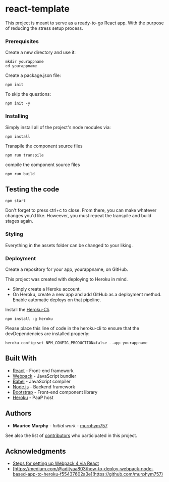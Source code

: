 # react-template

This project is meant to serve as a ready-to-go React app. With the purpose of reducing the stress setup process.


### Prerequisites

Create a new directory and use it:

```
mkdir yourappname
cd yourappname
```

Create a package.json file:

```
npm init
```

To skip the questions:

```
npm init -y
```

### Installing

Simply install all of the project's node modules via:

```
npm install
```

Transpile the component source files

```
npm run transpile
```

compile the component source files

```
npm run build
```

## Testing the code

```
npm start
```
Don't forget to press ctrl+c to close. From there, you can make whatever changes you'd like. Howeever, you must repeat the transpile and build stages again.


### Styling

Everything in the assets folder can be changed to your liking.

### Deployment

Create a repository for your app, yourappname, on GitHub. 

This project was created with deploying to Heroku in mind.

* Simply create a Heroku account.
* On Heroku, create a new app and add GitHub as a deployment method. Enable automatic deploys on that pipeline.

Install the [Heroku-Cli](https://devcenter.heroku.com/articles/heroku-cli).

```
npm install -g heroku
```

Please place this line of code in the heroku-cli to ensure that the devDependencies are installed properly:

```
heroku config:set NPM_CONFIG_PRODUCTION=false --app yourappname
```

## Built With

* [React](https://reactjs.org/tutorial/tutorial.html) - Front-end framework
* [Webpack](https://webpack.js.org/guides/getting-started/) - JavaScript bundler
* [Babel](https://babeljs.io/docs/en/) - JavaScript compiler
* [Node.js](https://nodejs.org/en/) - Backend framework
* [Bootstrap](https://getbootstrap.com/) - Front-end component library
* [Heroku](https://devcenter.heroku.com/articles/getting-started-with-nodejs) - PaaP host

## Authors

* **Maurice Murphy** - *Initial work* - [murphym757](https://github.com/murphym757)

See also the list of [contributors](https://github.com/murphym757/react-template/graphs/contributors) who participated in this project.

## Acknowledgments

* [Steps for setting up Webpack 4 via React](https://medium.com/dailyjs/building-a-react-component-with-webpack-publish-to-npm-deploy-to-github-guide-6927f60b3220)
* [https://medium.com/@adityaa803/how-to-deploy-webpack-node-based-app-to-heroku-f55437602a3e](https://github.com/murphym757)
